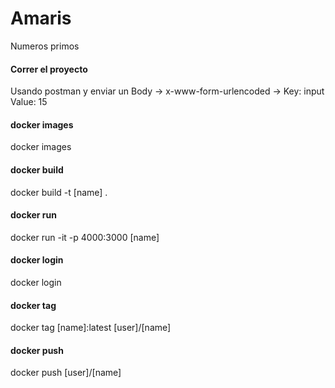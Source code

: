 # Amaris
Numeros primos


#### Correr el proyecto 
Usando postman y enviar un 
Body -> x-www-form-urlencoded ->
Key: input
Value: 15
       
#### docker images
docker images
#### docker build 
docker build -t [name] .
#### docker run
docker run -it -p 4000:3000 [name]
#### docker login
docker login
#### docker tag
docker tag [name]:latest [user]/[name]
#### docker push
docker push [user]/[name]
